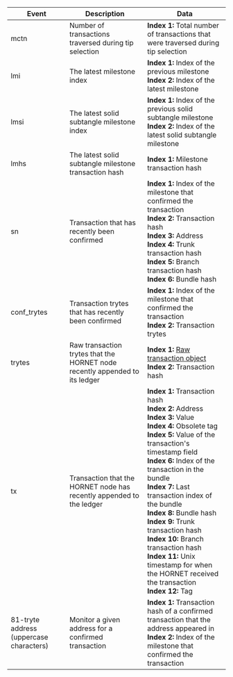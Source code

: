 | Event | Description | Data |
|--|--|--|
|mctn|Number of transactions traversed during tip selection|**Index 1:** Total number of transactions that were traversed during tip selection|
|lmi|The latest milestone index|**Index 1:**  Index of the previous milestone<br>**Index 2:**  Index of the latest milestone|
|lmsi|The latest solid subtangle milestone index|**Index 1:**  Index of the previous solid subtangle milestone<br>**Index 2:**  Index of the latest solid subtangle milestone|
|lmhs|The latest solid subtangle milestone transaction hash|**Index 1:** Milestone transaction hash|
|sn|Transaction that has recently been confirmed|**Index 1:**  Index of the milestone that confirmed the transaction<br>**Index 2:**  Transaction hash<br>**Index 3:**  Address<br>**Index 4:**  Trunk transaction hash<br>**Index 5:**  Branch transaction hash<br>**Index 6:**  Bundle hash|
|conf_trytes| Transaction trytes that has recently been confirmed|**Index 1:**  Index of the milestone that confirmed the transaction<br>**Index 2:**  Transaction trytes|
|trytes|Raw transaction trytes that the HORNET node recently appended to its ledger|**Index 1:**  [Raw transaction object](https://docs.iota.org/docs/dev-essentials/0.1/references/structure-of-a-transaction)<br>**Index 2:**  Transaction hash|
|tx|Transaction that the HORNET node has recently appended to the ledger|**Index 1:**  Transaction hash<br>**Index 2:**  Address<br>**Index 3:**  Value<br>**Index 4:**  Obsolete tag<br>**Index 5:**  Value of the transaction's timestamp field<br>**Index 6:**  Index of the transaction in the bundle<br>**Index 7:**  Last transaction index of the bundle<br>**Index 8:**  Bundle hash<br>**Index 9:**  Trunk transaction hash<br>**Index 10:**  Branch transaction hash<br>**Index 11:**  Unix timestamp for when the HORNET received the transaction<br>**Index 12:**  Tag|
|81-tryte address (uppercase characters)|Monitor a given address for a confirmed transaction|**Index 1:**  Transaction hash of a confirmed transaction that the address appeared in<br>**Index 2:**  Index of the milestone that confirmed the transaction|